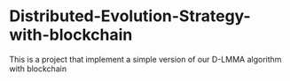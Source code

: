 # Distributed-Evolution-Strategy-with-blockchain
This is a project that implement a simple version of our D-LMMA algorithm with blockchain
